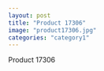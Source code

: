 ```yaml
---
layout: post
title: "Product 17306"
image: "product17306.jpg"
categories: "category1"
---
```

Product 17306
